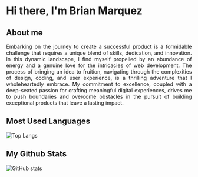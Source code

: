 # Hi there, I'm Brian Marquez

## About me
<p align="justify">Embarking on the journey to create a successful product is a formidable challenge that requires a unique blend of skills, dedication, and innovation. In this dynamic landscape, I find myself propelled by an abundance of energy and a genuine love for the intricacies of web development. The process of bringing an idea to fruition, navigating through the complexities of design, coding, and user experience, is a thrilling adventure that I wholeheartedly embrace. My commitment to excellence, coupled with a deep-seated passion for crafting meaningful digital experiences, drives me to push boundaries and overcome obstacles in the pursuit of building exceptional products that leave a lasting impact.</p>

## Most Used Languages
![Top Langs](https://github-readme-stats.vercel.app/api/top-langs/?username=brimar3003&theme=radical)

## My Github Stats
![GitHub stats](https://github-readme-stats.vercel.app/api?username=brimar3003&show_icons=true&theme=radical)
